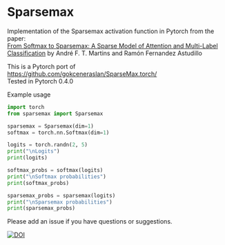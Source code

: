 # Sparsemax

Implementation of the Sparsemax activation function in Pytorch from the paper:  
[From Softmax to Sparsemax: A Sparse Model of Attention and Multi-Label Classification](https://arxiv.org/abs/1602.02068) by André F. T. Martins and Ramón Fernandez Astudillo

This is a Pytorch port of https://github.com/gokceneraslan/SparseMax.torch/  
Tested in Pytorch 0.4.0

Example usage
```python
import torch
from sparsemax import Sparsemax

sparsemax = Sparsemax(dim=1)
softmax = torch.nn.Softmax(dim=1)

logits = torch.randn(2, 5)
print("\nLogits")
print(logits)

softmax_probs = softmax(logits)
print("\nSoftmax probabilities")
print(softmax_probs)

sparsemax_probs = sparsemax(logits)
print("\nSparsemax probabilities")
print(sparsemax_probs)
```

Please add an issue if you have questions or suggestions.

[![DOI](https://zenodo.org/badge/DOI/10.5281/zenodo.3860669.svg)](https://doi.org/10.5281/zenodo.3860669)
